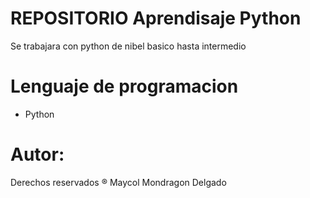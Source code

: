 # REPOSITORIO Aprendisaje Python
Se trabajara con python de nibel basico hasta intermedio 

# Lenguaje de programacion 
- Python

# Autor:
Derechos reservados ® Maycol Mondragon Delgado